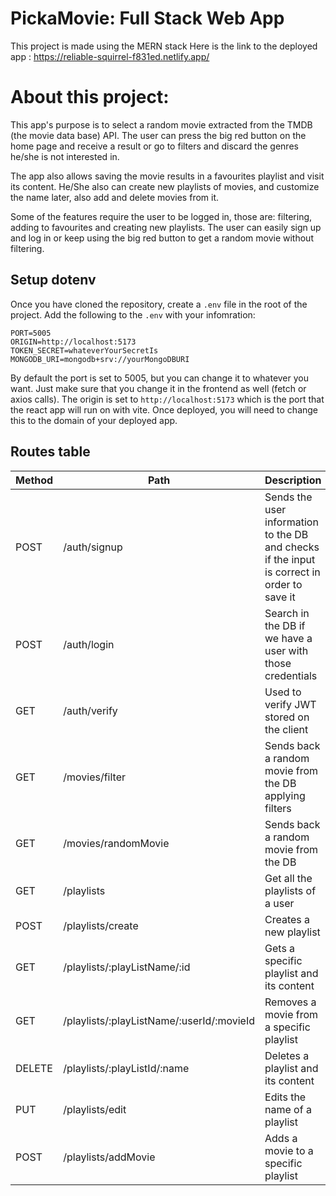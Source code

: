# PickaMovie: Full Stack Web App

This project is made using the MERN stack
Here is the link to the deployed app : https://reliable-squirrel-f831ed.netlify.app/

# About this project:

This app's purpose is to select a random movie extracted from the TMDB (the movie data base) API. The user can press the big red button on the home page and receive a result or go to filters and discard the genres he/she is not interested in.

The app also allows saving the movie results in a favourites playlist and visit its content. He/She also can create new playlists of movies, and customize the name later, also add and delete movies from it.

Some of the features require the user to be logged in, those are: filtering, adding to favourites and creating new playlists. The user can easily sign up and log in or keep using the big red button to get a random movie without filtering.


## Setup dotenv
Once you have cloned the repository, create a `.env` file in the root of the project.
Add the following to the `.env` with your infomration:
```
PORT=5005
ORIGIN=http://localhost:5173
TOKEN_SECRET=whateverYourSecretIs
MONGODB_URI=mongodb+srv://yourMongoDBURI
```
By default the port is set to 5005, but you can change it to whatever you want. Just make sure that you change it in the frontend as well (fetch or axios calls).
The origin is set to `http://localhost:5173` which is the port that the react app will run on with vite. Once deployed, you will need to change this to the domain of your deployed app.


## Routes table 

| Method | Path | Description |
|--------|------|-------------|
| POST | /auth/signup | Sends the user information to the DB and checks if the input is correct in order to save it |
| POST | /auth/login | Search in the DB if we have a user with those credentials|
| GET | /auth/verify | Used to verify JWT stored on the client|
| GET | /movies/filter | Sends back a random movie from the DB applying filters |
| GET | /movies/randomMovie | Sends back a random movie from the DB |
| GET | /playlists | Get all the playlists of a user |
| POST | /playlists/create | Creates a new playlist|
| GET | /playlists/:playListName/:id | Gets a specific playlist and its content|
| GET | /playlists/:playListName/:userId/:movieId | Removes a movie from a specific playlist |
| DELETE | /playlists/:playListId/:name | Deletes a playlist and its content |
| PUT | /playlists/edit | Edits the name of a playlist |
| POST | /playlists/addMovie | Adds a movie to a specific playlist |